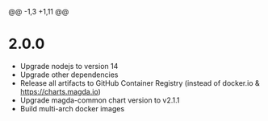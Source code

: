 
@@ -1,3 +1,11 @@
# 2.0.0

-   Upgrade nodejs to version 14
-   Upgrade other dependencies
-   Release all artifacts to GitHub Container Registry (instead of docker.io & https://charts.magda.io)
-   Upgrade magda-common chart version to v2.1.1
-   Build multi-arch docker images

